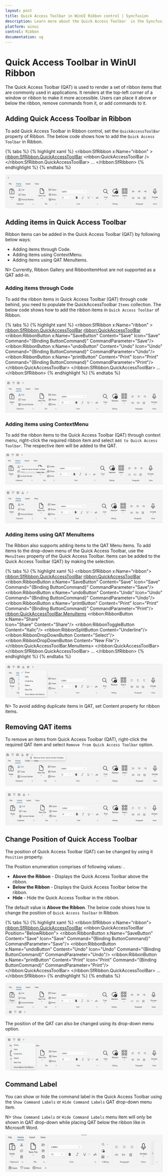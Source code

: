 ```yaml
---
layout: post
title: Quick Access Toolbar in WinUI Ribbon control | Syncfusion
description: Learn more about the Quick Access Toolbar  in the Syncfusion WinUI Ribbon (SfRibbon) control.
platform: winui
control: Ribbon
documentation: ug
---
```


# Quick Access Toolbar in WinUI Ribbon

The Quick Access Toolbar (QAT) is used to render a set of ribbon items that are commonly used in applications. It renders at the top-left corner of a window or ribbon to make it more accessible. Users can place it above or below the ribbon, remove commands from it, or add commands to it.

## Adding Quick Access Toolbar in Ribbon 

To add Quick Access Toolbar in Ribbon control, set the `QuickAccessToolBar` property of Ribbon. The below code shows how to add the `Quick Access Toolbar` in Ribbon.

{% tabs %}
{% highlight xaml %}
<ribbon:SfRibbon x:Name="ribbon" >
       <ribbon:SfRibbon.QuickAccessToolBar>
             <ribbon:QuickAccessToolBar />
       </ribbon:SfRibbon.QuickAccessToolBar>
       ...
</ribbon:SfRibbon>
{% endhighlight %}
{% endtabs %}

![WinUI Ribbon Quick Access Toolbar](Ribbon-QAT-images/winui-ribbon-qat.png)

## Adding items in Quick Access Toolbar

Ribbon items can be added in the Quick Access Toolbar (QAT) by following below ways:

 * Adding items through Code.
 * Adding items using ContextMenu.
 * Adding items using QAT MenuItems.

 N> Currently, Ribbon Gallery and RibbonItemHost are not supported as a QAT add-in.

 ### Adding items through Code

To add the ribbon items in Quick Access Toolbar (QAT) through code behind, you need to populate the QuickAccessToolbar `Items` collection. The below code shows how to add the ribbon items in `Quick Access Toolbar` of Ribbon.

{% tabs %}
{% highlight xaml %}
<ribbon:SfRibbon x:Name="ribbon" >
    <ribbon:SfRibbon.QuickAccessToolBar>
         <ribbon:QuickAccessToolBar>
              <ribbon:RibbonButton x:Name="SaveButton"
                                   Content="Save"
                                   Icon="Save"
                                   Command="{Binding ButtonCommand}"
                                   CommandParameter="Save"/>
              <ribbon:RibbonButton x:Name="undoButton"
                                   Content="Undo"
                                   Icon="Undo"
                                   Command="{Binding ButtonCommand}"
                                   CommandParameter="Undo"/>
              <ribbon:RibbonButton x:Name="printButton"
                                   Content="Print"
                                   Icon="Print"
                                   Command="{Binding ButtonCommand}"
                                   CommandParameter="Print"/>                       
          </ribbon:QuickAccessToolBar>
    </ribbon:SfRibbon.QuickAccessToolBar>
    ...
</ribbon:SfRibbon> 
{% endhighlight %}
{% endtabs %}

![WinUI Ribbon QAT Items](Ribbon-QAT-images/winui-ribbon-qat-items.png)


### Adding items using ContextMenu

To add the ribbon items to the Quick Access Toolbar (QAT) through context menu, right-click the required ribbon item and select `Add to Quick Access Toolbar`. The respective item will be added to the QAT. 

![WinUI RibbonItem Context Menu](Ribbon-QAT-images/winui-ribbon-item-context-menu.png)

![WinUI Ribbon QAT Items added at run-time](Ribbon-QAT-images/winui-ribbon-qat-items-added-at-runtime.png)


### Adding items using QAT MenuItems

The Ribbon also supports adding items to the QAT Menu items. To add items to the drop-down menu of the Quick Access Toolbar, use the `MenuItems` property of the Quick Access Toolbar. Items can be added to the Quick Access Toolbar (QAT) by making the selection.

{% tabs %}
{% highlight xaml %}
<ribbon:SfRibbon x:Name="ribbon">
    <ribbon:SfRibbon.QuickAccessToolBar>
       <ribbon:QuickAccessToolBar>
          <ribbon:RibbonButton x:Name="SaveButton"
                               Content="Save"
                               Icon="Save"
                               Command="{Binding ButtonCommand}"
                               CommandParameter="Save"/>
          <ribbon:RibbonButton x:Name="undoButton"
                               Content="Undo"
                               Icon="Undo"
                               Command="{Binding ButtonCommand}"
                               CommandParameter="Undo"/>
          <ribbon:RibbonButton x:Name="printButton"
                               Content="Print"
                               Icon="Print"
                               Command="{Binding ButtonCommand}"
                               CommandParameter="Print"/>
          <ribbon:QuickAccessToolBar.MenuItems>
              <ribbon:RibbonButton  x:Name="Share"     
                                    Icon="Share"
                                    Content="Share"/>
              <ribbon:RibbonToggleButton Content="Italic"/>
              <ribbon:RibbonSplitButton Content="Underline"/>
              <ribbon:RibbonDropDownButton  Content="Select"/>
              <ribbon:RibbonDropDownButton Content="New File"/>
          </ribbon:QuickAccessToolBar.MenuItems>
      </ribbon:QuickAccessToolBar>        
   </ribbon:SfRibbon.QuickAccessToolBar>
   ...
</ribbon:SfRibbon>
{% endhighlight %}
{% endtabs %}

![WinUI Ribbon QAT menu items](Ribbon-QAT-images/winui-ribbon-qat-menu-items.png)

N> To avoid adding duplicate items in QAT, set Content property for ribbon items.

## Removing QAT items

To remove an items from Quick Access Toolbar (QAT), right-click the required QAT item and select `Remove from Quick Access Toolbar` option. 

![WinUI Ribbon QAT item context menu](Ribbon-QAT-images/winui-ribbon-qat-item-context-menu.png)

![WinUI Ribbon QAT item removed](Ribbon-QAT-images/winui-ribbon-qat-item-removed.png)

## Change Position of Quick Access Toolbar

The position of Quick Access Toolbar (QAT) can be changed by using it `Position` property.

The Position enumeration comprises of following values: .

* **Above the Ribbon** - Displays the Quick Access Toolbar above the ribbon. 
* **Below the Ribbon** - Displays the Quick Access Toolbar below the ribbon.
* **Hide** - Hide the Quick Access Toolbar in the ribbon.

The default value is **Above the Ribbon**. The below code shows how to change the position of `Quick Access Toolbar` in Ribbon.

{% tabs %}
{% highlight xaml %}
<ribbon:SfRibbon x:Name="ribbon">
   <ribbon:SfRibbon.QuickAccessToolBar>
      <ribbon:QuickAccessToolBar Position="BelowRibbon">
          <ribbon:RibbonButton x:Name="SaveButton"
                               Content="Save"
                               Icon="Save"
                               Command="{Binding ButtonCommand}"
                               CommandParameter="Save"/>
          <ribbon:RibbonButton x:Name="undoButton"
                               Content="Undo"
                               Icon="Undo"
                               Command="{Binding ButtonCommand}"
                               CommandParameter="Undo"/>
          <ribbon:RibbonButton x:Name="printButton"
                               Content="Print"
                               Icon="Print"
                               Command="{Binding ButtonCommand}"
                               CommandParameter="Print"/>                       
       </ribbon:QuickAccessToolBar>
    </ribbon:SfRibbon.QuickAccessToolBar>
    ...
</ribbon:SfRibbon>
{% endhighlight %}
{% endtabs %}

![WinUI Ribbon QAT below ribbon](Ribbon-QAT-images/winui-ribbon-qat-below-ribbon.png)

The position of the QAT can also be changed using its drop-down menu option.

![WinUI Ribbon QAT drop-down menu](Ribbon-QAT-images/winui-ribbon-qat-drop-down-menu.png)

## Command Label

You can show or hide the command label in the Quick Access Toolbar using the `Show Command Labels` or `Hide Command Labels` QAT drop-down menu item.

N> `Show Command Labels` or `Hide Command Labels` menu item will only be shown in QAT drop-down while placing QAT below the ribbon like in Microsoft Word.

![WinUI Ribbon QAT commands with label](Ribbon-QAT-images/winui-ribbon-qat-commands-with-label.png)
